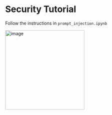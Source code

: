 # Security Tutorial

Follow the instructions in `prompt_injection.ipynb`

<img width="253" height="253" alt="image" src="https://github.com/user-attachments/assets/0ab5d4e0-925a-40da-b0fb-e384293355e1" />

